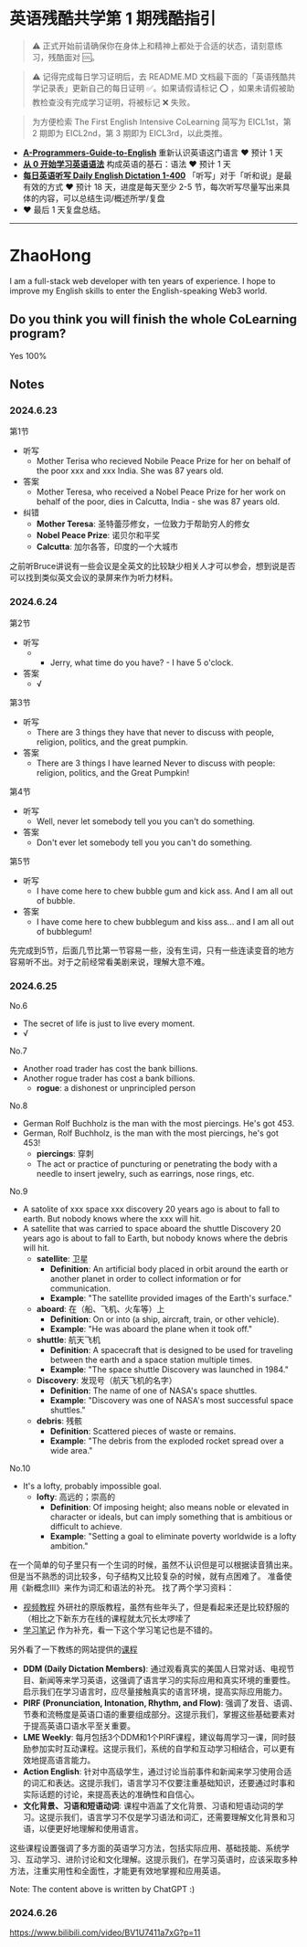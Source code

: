 # 英语残酷共学第 1 期残酷指引

> ⚠️ 正式开始前请确保你在身体上和精神上都处于合适的状态，请刻意练习，残酷面对 🆒。

> ⚠️ 记得完成每日学习证明后，去 README.MD 文档最下面的「英语残酷共学记录表」更新自己的每日证明 ✅。如果请假请标记 ⭕️ ，如果未请假被助教检查没有完成学习证明，将被标记 ❌ 失败。

> 为方便检索 The First English Intensive CoLearning 简写为 EICL1st，第 2 期即为 EICL2nd，第 3 期即为 EICL3rd，以此类推。

- [**A-Programmers-Guide-to-English**](https://github.com/yujiangshui/A-Programmers-Guide-to-English) 重新认识英语这门语言 ❤️ 预计 1 天
- [**从 0 开始学习英语语法**](https://hzpt-inet-club.github.io/english-note/) 构成英语的基石：语法 ❤️ 预计 1 天
- [**每日英语听写 Daily English Dictation 1-400**](https://www.bilibili.com/video/BV1U7411a7xG?p=3&vd_source=bc0666711d2280c24d54945ab9c11146) 「听写」对于「听和说」是最有效的方式 ❤️ 预计 18 天，进度是每天至少 2-5 节，每次听写尽量写出来具体的内容，可以总结生词/概述所学/复盘
- ❤️ 最后 1 天复盘总结。

---

# ZhaoHong
I am a full-stack web developer with ten years of experience. I hope to improve my English skills to enter the English-speaking Web3 world.

## Do you think you will finish the whole CoLearning program?
Yes 100%

## Notes

### 2024.6.23

第1节

- 听写
	- Mother Terisa who recieved Nobile Peace Prize for her on behalf of the poor xxx and xxx India. She was 87 years old.
- 答案
	- Mother Teresa, who received a Nobel Peace Prize for her work on behalf of the poor, dies in Calcutta, India - she was 87 years old.
- 纠错
	- **Mother Teresa**: 圣特蕾莎修女，一位致力于帮助穷人的修女
	- **Nobel Peace Prize**: 诺贝尔和平奖
	- **Calcutta**: 加尔各答，印度的一个大城市

之前听Bruce讲说有一些会议是全英文的比较缺少相关人才可以参会，想到说是否可以找到类似英文会议的录屏来作为听力材料。


### 2024.6.24

第2节
- 听写
	- - Jerry, what time do you have? - I have 5 o'clock.
- 答案
	- √

第3节
- 听写
	- There are 3 things they have that never to discuss with people,  religion, politics, and the great pumpkin.
- 答案
	- There are 3 things I have learned Never to discuss with people: religion, politics, and the Great Pumpkin!

第4节
- 听写
	- Well, never let somebody tell you you can't do something.
- 答案
	- Don't ever let somebody tell you you can't do something.

第5节
- 听写
	- I have come here to chew bubble gum and kick ass. And I am all out of bubble.
- 答案
	- I have come here to chew bubblegum and kiss ass... and I am all out of bubblegum!

先完成到5节，后面几节比第一节容易一些，没有生词，只有一些连读变音的地方容易听不出。对于之前经常看美剧来说，理解大意不难。


### 2024.6.25

No.6
- The secret of life is just to live every moment.
- √

No.7
- Another road trader has cost the bank billions.
- Another rogue trader has cost a bank billions.
	- **rogue**: a dishonest or unprincipled person

No.8
- German Rolf Buchholz is the man with the most piercings. He's got 453.
- German, Rolf Buchholz, is the man with the most piercings, he's got 453!
	- **piercings**: 穿刺
	- The act or practice of puncturing or penetrating the body with a needle to insert jewelry, such as earrings, nose rings, etc.

No.9
- A satolite of xxx space xxx discovery 20 years ago is about to fall to earth. But nobody knows where the xxx will hit.
- A satellite that was carried to space aboard the shuttle Discovery 20 years ago is about to fall to Earth, but nobody knows where the debris will hit.
	- **satellite**: 卫星
	    - **Definition**: An artificial body placed in orbit around the earth or another planet in order to collect information or for communication.
	    - **Example**: "The satellite provided images of the Earth's surface."
	- **aboard**: 在（船、飞机、火车等）上
	    - **Definition**: On or into (a ship, aircraft, train, or other vehicle).
	    - **Example**: "He was aboard the plane when it took off."
	- **shuttle**: 航天飞机
	    - **Definition**: A spacecraft that is designed to be used for traveling between the earth and a space station multiple times.
	    - **Example**: "The space shuttle Discovery was launched in 1984."
	- **Discovery**: 发现号（航天飞机的名字）
	    - **Definition**: The name of one of NASA's space shuttles.
	    - **Example**: "Discovery was one of NASA's most successful space shuttles."
	- **debris**: 残骸
	    - **Definition**: Scattered pieces of waste or remains.
	    - **Example**: "The debris from the exploded rocket spread over a wide area."

No.10
- It's a lofty, probably impossible goal.
	- **lofty**: 高远的；崇高的
		- **Definition**: Of imposing height; also means noble or elevated in character or ideals, but can imply something that is ambitious or difficult to achieve.
		- **Example**: "Setting a goal to eliminate poverty worldwide is a lofty ambition."

在一个简单的句子里只有一个生词的时候，虽然不认识但是可以根据读音猜出来。
但是当不熟悉的词比较多，句子结构又比较复杂的时候，就有点困难了。
准备使用《新概念III》来作为词汇和语法的补充。
找了两个学习资料：
- [视频教程](https://www.youtube.com/playlist?list=PL5YAbMpT3Nh0-CzUxXCc79WTHXBwuZ8PN) 外研社的原版教程，虽然有些年头了，但是看起来还是比较舒服的（相比之下新东方在线的课程就太冗长太啰嗦了
- [学习笔记](https://www.ha85.com/books/3) 作为补充，看一下这个学习笔记也是不错的。

另外看了一下教练的网站提供的[课程](https://letsmasterenglish.com/courses/)
- **DDM (Daily Dictation Members)**: 通过观看真实的美国人日常对话、电视节目、新闻等来学习英语，这强调了语言学习的实际应用和真实环境的重要性。启示我们在学习语言时，应尽量接触真实的语言环境，提高实际应用能力。
- **PIRF (Pronunciation, Intonation, Rhythm, and Flow)**: 强调了发音、语调、节奏和流畅度是英语口语的重要组成部分。这提示我们，掌握这些基础要素对于提高英语口语水平至关重要。
- **LME Weekly**: 每月包括3个DDM和1个PIRF课程，建议每周学习一课，同时鼓励参加实时互动课程。这提示我们，系统的自学和互动学习相结合，可以更有效地提高语言能力。
- **Action English**: 针对中高级学生，通过讨论当前事件和新闻来学习使用合适的词汇和表达。这提示我们，语言学习不仅要注重基础知识，还要通过时事和实际话题的讨论，来提高表达的准确性和自信心。
- **文化背景、习语和短语动词**: 课程中涵盖了文化背景、习语和短语动词的学习。这提示我们，语言学习不仅是学习语法和词汇，还需要理解文化背景和习语，以便更好地理解和使用语言。

这些课程设置强调了多方面的英语学习方法，包括实际应用、基础技能、系统学习、互动学习、进阶讨论和文化理解。这提示我们，在学习英语时，应该采取多种方法，注重实用性和全面性，才能更有效地掌握和应用英语。

Note: The content above is written by ChatGPT :)

### 2024.6.26

https://www.bilibili.com/video/BV1U7411a7xG?p=11

